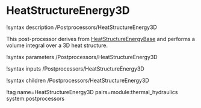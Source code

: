 # HeatStructureEnergy3D

!syntax description /Postprocessors/HeatStructureEnergy3D

This post-processor derives from [HeatStructureEnergyBase](/HeatStructureEnergyBase.md)
and performs a volume integral over a 3D heat structure.

!syntax parameters /Postprocessors/HeatStructureEnergy3D

!syntax inputs /Postprocessors/HeatStructureEnergy3D

!syntax children /Postprocessors/HeatStructureEnergy3D

!tag name=HeatStructureEnergy3D pairs=module:thermal_hydraulics system:postprocessors
